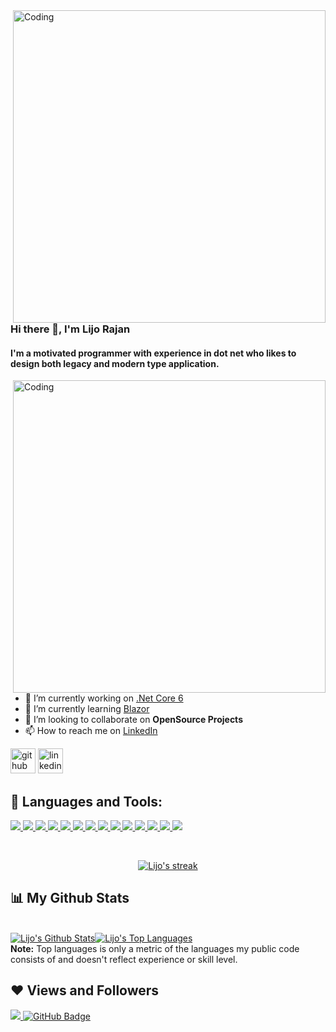 
<img align="right" alt="Coding" width="500" src="https://www.cybermedian.com/de/wp-content/uploads/sites/12/2022/01/sofware_enginyering.png" >

### Hi there 👋, I'm Lijo Rajan

#### I'm a motivated programmer with experience in dot net who likes to design both legacy and modern type application.

<img align="right" alt="Coding" width="500" src="https://cdn.dribbble.com/users/1162077/screenshots/3848914/media/320984a9ca58b3c73274c9259ecf6de8.gif" >

- 🔭 I’m currently working on  [.Net Core 6](https://learn.microsoft.com/en-us/aspnet/core/introduction-to-aspnet-core?view=aspnetcore-6.0)
- 🌱 I’m currently learning [Blazor](https://dotnet.microsoft.com/en-us/apps/aspnet/web-apps/blazor)
- 👯 I’m looking to collaborate on <b>OpenSource Projects</b>
- 📫 How to reach me on [LinkedIn](https://www.linkedin.com/in/lijorajan/)



[<img src='https://cdn.jsdelivr.net/npm/simple-icons@3.0.1/icons/github.svg' alt='github' height='40'>](https://github.com/lijorajan2010)  [<img src='https://cdn.jsdelivr.net/npm/simple-icons@3.0.1/icons/linkedin.svg' alt='linkedin' height='40'>](https://www.linkedin.com/in/lijorajan2010/)  


## 🚀 Languages and Tools:

<p align="left"> 
    <a href="https://docs.microsoft.com/en-us/aspnet/core/introduction-to-aspnet-core?view=aspnetcore-6.0" target="_blank"> <img src="https://img.icons8.com/color/48/000000/microsoft.png"/> </a> 
    <a href="https://www.w3schools.com/cs/index.php" target="_blank"> <img src="https://img.icons8.com/color/48/000000/c-sharp-logo.png"/> </a> 
    <a href="https://www.w3schools.com/js/" target="_blank"> <img src="https://cdn2.iconfinder.com/data/icons/designer-skills/128/code-programming-javascript-software-develop-command-language-48.png"/> </a> 
    <a href="https://html.com/html5/" target="_blank"> <img src="https://img.icons8.com/color/48/000000/html-5--v1.png"/> </a>
    <a href="https://img.icons8.com/color/48/000000/css3.png" target="_blank"> <img src="https://img.icons8.com/color/48/000000/css3.png"/> </a>
    <a href="https://getbootstrap.com" target="_blank"> <img src="https://img.icons8.com/color/48/000000/bootstrap.png"/> </a>  
    <a href="https://angular.io/" target="_blank"> <img src="https://img.icons8.com/color/48/000000/angularjs.png"/> </a> 
    <a href="https://www.typescriptlang.org/" target="_blank"> <img src="https://img.icons8.com/color/48/000000/typescript.png"/> </a>  
    <a href="https://docs.github.com/en/rest" target="_blank"> <img src="https://img.icons8.com/fluency/48/000000/api.png"/> </a>  
    <a href="https://www.w3schools.com/sql/#:~:text=SQL%20is%20a%20standard%20language,Start%20learning%20SQL%20now%20%C2%BB" target="_blank"> <img src="https://img.icons8.com/color/48/000000/sql.png"/> </a> 
    <a href="https://git-scm.com/" target="_blank"> <img src="https://img.icons8.com/color/48/000000/git.png"/> </a>    
    <a href="https://www.docker.com/" target="_blank"> <img src="https://img.icons8.com/fluency/48/000000/docker.png"/> </a>  
    <a href="https://www.npmjs.com/" target="_blank"> <img src="https://img.icons8.com/color/48/000000/npm.png"/> </a>
    <a href="https://www.nuget.org/" target="_blank"> <img src="https://img.icons8.com/external-tal-revivo-color-tal-revivo/48/000000/external-nuget-a-free-and-open-source-package-manager-designed-for-the-microsoft-development-platform-logo-color-tal-revivo.png"/> </a>    



</p>

<!-- [![React Badge](https://img.shields.io/badge/-React-61DBFB?style=for-the-badge&labelColor=black&logo=react&logoColor=61DBFB)](#)  [![Javascript Badge](https://img.shields.io/badge/-Javascript-F0DB4F?style=for-the-badge&labelColor=black&logo=javascript&logoColor=F0DB4F)](#) [![Typescript Badge](https://img.shields.io/badge/-Typescript-007acc?style=for-the-badge&labelColor=black&logo=typescript&logoColor=007acc)](#) [![Nodejs Badge](https://img.shields.io/badge/-Nodejs-3C873A?style=for-the-badge&labelColor=black&logo=node.js&logoColor=3C873A)](#) [![GraphQL Badge](https://img.shields.io/badge/-GraphQl-e535ab?style=for-the-badge&labelColor=black&logo=node.js&logoColor=e535ab)](#) -->
<br/>

<p align="center">
    <a href="https://github.com/lijorajan2010/github-readme-streak-stats">
        <img title="🔥 Get streak stats for your profile at git.io/streak-stats" alt="Lijo's streak" src="https://github-readme-streak-stats.herokuapp.com/?user=lijorajan2010&theme=black-ice&hide_border=true&stroke=0000&background=060A0CD0"/>
    </a>
</p>

## 📊 My Github Stats
  <br/>
    <a href="https://github.com/lijorajan2010/github-readme-stats"><img alt="Lijo's Github Stats" src="https://github-readme-stats-sigma-five.vercel.app/api?username=lijorajan2010&show_icons=true&count_private=true&theme=react&hide_border=true&bg_color=0D1117" /></a><a href="https://github.com/lijorajan2010/github-readme-stats"><img alt="Lijo's Top Languages" src="https://github-readme-stats-sigma-five.vercel.app/api/top-langs/?username=lijorajan2010&langs_count=8&count_private=true&layout=compact&theme=react&hide_border=true&bg_color=0D1117" /></a>
  <br/>  
  <b>Note:</b> Top languages is only a metric of the languages my public code consists of and doesn't reflect experience or skill level.

## ❤ Views and Followers
<a href="https://github.com/Meghna-DAS/github-profile-views-counter">
    <img src="https://komarev.com/ghpvc/?username=zainulislam95">
</a>
<a href="https://github.com/lijorajan2010?tab=followers"><img src="https://img.shields.io/github/followers/lijorajan2010?label=Followers&style=social" alt="GitHub Badge"></a>

